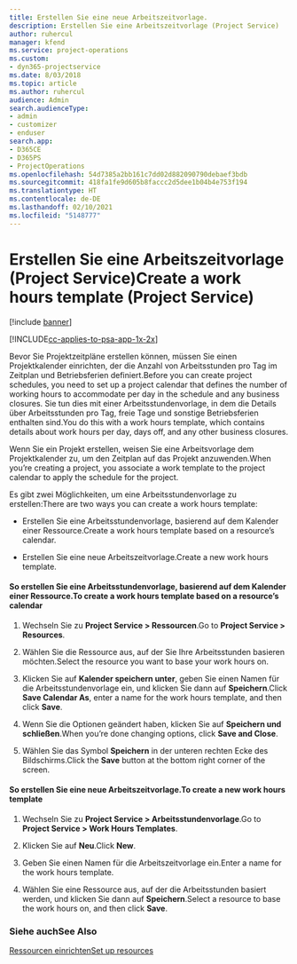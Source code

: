 ```yaml
---
title: Erstellen Sie eine neue Arbeitszeitvorlage.
description: Erstellen Sie eine Arbeitszeitvorlage (Project Service)
author: ruhercul
manager: kfend
ms.service: project-operations
ms.custom:
- dyn365-projectservice
ms.date: 8/03/2018
ms.topic: article
ms.author: ruhercul
audience: Admin
search.audienceType:
- admin
- customizer
- enduser
search.app:
- D365CE
- D365PS
- ProjectOperations
ms.openlocfilehash: 54d7385a2bb161c7dd02d882090790debaef3bdb
ms.sourcegitcommit: 418fa1fe9d605b8faccc2d5dee1b04b4e753f194
ms.translationtype: HT
ms.contentlocale: de-DE
ms.lasthandoff: 02/10/2021
ms.locfileid: "5148777"
---
```

# <a name="create-a-work-hours-template-project-service"></a><span data-ttu-id="b9ede-103">Erstellen Sie eine Arbeitszeitvorlage (Project Service)</span><span class="sxs-lookup"><span data-stu-id="b9ede-103">Create a work hours template (Project Service)</span></span>

[!include [banner](../includes/psa-now-project-operations.md)]

[!INCLUDE[cc-applies-to-psa-app-1x-2x](../includes/cc-applies-to-psa-app-1x-2x.md)]

<span data-ttu-id="b9ede-104">Bevor Sie Projektzeitpläne erstellen können, müssen Sie einen Projektkalender einrichten, der die Anzahl von Arbeitsstunden pro Tag im Zeitplan und Betriebsferien definiert.</span><span class="sxs-lookup"><span data-stu-id="b9ede-104">Before you can create project schedules, you need to set up a project calendar that defines the number of working hours to accommodate per day in the schedule and any business closures.</span></span> <span data-ttu-id="b9ede-105">Sie tun dies mit einer Arbeitsstundenvorlage, in dem die Details über Arbeitsstunden pro Tag, freie Tage und sonstige Betriebsferien enthalten sind.</span><span class="sxs-lookup"><span data-stu-id="b9ede-105">You do this with a work hours template, which contains details about work hours per day, days off, and any other business closures.</span></span>  
  
 <span data-ttu-id="b9ede-106">Wenn Sie ein Projekt erstellen, weisen Sie eine Arbeitsvorlage dem Projektkalender zu, um den Zeitplan auf das Projekt anzuwenden.</span><span class="sxs-lookup"><span data-stu-id="b9ede-106">When you’re creating a project, you associate a work template to the project calendar to apply the schedule for the project.</span></span>  
  
 <span data-ttu-id="b9ede-107">Es gibt zwei Möglichkeiten, um eine Arbeitsstundenvorlage zu erstellen:</span><span class="sxs-lookup"><span data-stu-id="b9ede-107">There are two ways you can create a work hours template:</span></span>  
  
-   <span data-ttu-id="b9ede-108">Erstellen Sie eine Arbeitsstundenvorlage, basierend auf dem Kalender einer Ressource.</span><span class="sxs-lookup"><span data-stu-id="b9ede-108">Create a work hours template based on a resource’s calendar.</span></span>  
  
-   <span data-ttu-id="b9ede-109">Erstellen Sie eine neue Arbeitszeitvorlage.</span><span class="sxs-lookup"><span data-stu-id="b9ede-109">Create a new work hours template.</span></span>  
  
#### <a name="to-create-a-work-hours-template-based-on-a-resources-calendar"></a><span data-ttu-id="b9ede-110">So erstellen Sie eine Arbeitsstundenvorlage, basierend auf dem Kalender einer Ressource.</span><span class="sxs-lookup"><span data-stu-id="b9ede-110">To create a work hours template based on a resource’s calendar</span></span>  
  
1.  <span data-ttu-id="b9ede-111">Wechseln Sie zu **Project Service > Ressourcen**.</span><span class="sxs-lookup"><span data-stu-id="b9ede-111">Go to **Project Service > Resources**.</span></span>  
  
2.  <span data-ttu-id="b9ede-112">Wählen Sie die Ressource aus, auf der Sie Ihre Arbeitsstunden basieren möchten.</span><span class="sxs-lookup"><span data-stu-id="b9ede-112">Select the resource you want to base your work hours on.</span></span>  
  
3.  <span data-ttu-id="b9ede-113">Klicken Sie auf **Kalender speichern unter**, geben Sie einen Namen für die Arbeitsstundenvorlage ein, und klicken Sie dann auf **Speichern**.</span><span class="sxs-lookup"><span data-stu-id="b9ede-113">Click **Save Calendar As**, enter a name for the work hours template, and then click **Save**.</span></span>  
  
4.  <span data-ttu-id="b9ede-114">Wenn Sie die Optionen geändert haben, klicken Sie auf **Speichern und schließen**.</span><span class="sxs-lookup"><span data-stu-id="b9ede-114">When you’re done changing options, click **Save and Close**.</span></span>  
  
5.  <span data-ttu-id="b9ede-115">Wählen Sie das Symbol **Speichern** in der unteren rechten Ecke des Bildschirms.</span><span class="sxs-lookup"><span data-stu-id="b9ede-115">Click the **Save** button at the bottom right corner of the screen.</span></span>  
  
#### <a name="to-create-a-new-work-hours-template"></a><span data-ttu-id="b9ede-116">So erstellen Sie eine neue Arbeitszeitvorlage.</span><span class="sxs-lookup"><span data-stu-id="b9ede-116">To create a new work hours template</span></span>  
  
1.  <span data-ttu-id="b9ede-117">Wechseln Sie zu **Project Service > Arbeitsstundenvorlage**.</span><span class="sxs-lookup"><span data-stu-id="b9ede-117">Go to **Project Service > Work Hours Templates**.</span></span>  
  
2.  <span data-ttu-id="b9ede-118">Klicken Sie auf **Neu**.</span><span class="sxs-lookup"><span data-stu-id="b9ede-118">Click **New**.</span></span>  
  
3.  <span data-ttu-id="b9ede-119">Geben Sie einen Namen für die Arbeitszeitvorlage ein.</span><span class="sxs-lookup"><span data-stu-id="b9ede-119">Enter a name for the work hours template.</span></span>  
  
4.  <span data-ttu-id="b9ede-120">Wählen Sie eine Ressource aus, auf der die Arbeitsstunden basiert werden, und klicken Sie dann auf **Speichern**.</span><span class="sxs-lookup"><span data-stu-id="b9ede-120">Select a resource to base the work hours on, and then click **Save**.</span></span>  
  
### <a name="see-also"></a><span data-ttu-id="b9ede-121">Siehe auch</span><span class="sxs-lookup"><span data-stu-id="b9ede-121">See Also</span></span>  
 [<span data-ttu-id="b9ede-122">Ressourcen einrichten</span><span class="sxs-lookup"><span data-stu-id="b9ede-122">Set up resources</span></span>](../psa/set-up-resources.md)
